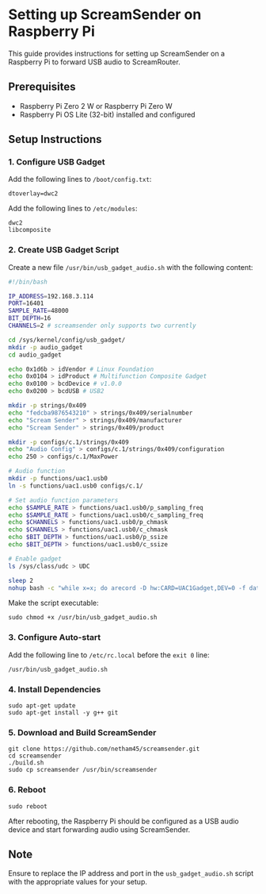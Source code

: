 # Setting up ScreamSender on Raspberry Pi

This guide provides instructions for setting up ScreamSender on a Raspberry Pi to forward USB audio to ScreamRouter.

## Prerequisites

- Raspberry Pi Zero 2 W or Raspberry Pi Zero W
- Raspberry Pi OS Lite (32-bit) installed and configured

## Setup Instructions

### 1. Configure USB Gadget

Add the following lines to `/boot/config.txt`:

```
dtoverlay=dwc2
```

Add the following lines to `/etc/modules`:

```
dwc2
libcomposite
```

### 2. Create USB Gadget Script

Create a new file `/usr/bin/usb_gadget_audio.sh` with the following content:

```bash
#!/bin/bash

IP_ADDRESS=192.168.3.114
PORT=16401
SAMPLE_RATE=48000
BIT_DEPTH=16
CHANNELS=2 # screamsender only supports two currently

cd /sys/kernel/config/usb_gadget/
mkdir -p audio_gadget
cd audio_gadget

echo 0x1d6b > idVendor # Linux Foundation
echo 0x0104 > idProduct # Multifunction Composite Gadget
echo 0x0100 > bcdDevice # v1.0.0
echo 0x0200 > bcdUSB # USB2

mkdir -p strings/0x409
echo "fedcba9876543210" > strings/0x409/serialnumber
echo "Scream Sender" > strings/0x409/manufacturer
echo "Scream Sender" > strings/0x409/product

mkdir -p configs/c.1/strings/0x409
echo "Audio Config" > configs/c.1/strings/0x409/configuration
echo 250 > configs/c.1/MaxPower

# Audio function
mkdir -p functions/uac1.usb0
ln -s functions/uac1.usb0 configs/c.1/

# Set audio function parameters
echo $SAMPLE_RATE > functions/uac1.usb0/p_sampling_freq
echo $SAMPLE_RATE > functions/uac1.usb0/c_sampling_freq
echo $CHANNELS > functions/uac1.usb0/p_chmask
echo $CHANNELS > functions/uac1.usb0/c_chmask
echo $BIT_DEPTH > functions/uac1.usb0/p_ssize
echo $BIT_DEPTH > functions/uac1.usb0/c_ssize

# Enable gadget
ls /sys/class/udc > UDC

sleep 2
nohup bash -c "while x=x; do arecord -D hw:CARD=UAC1Gadget,DEV=0 -f dat 2>/var/log/arecord | screamsender -i $IP_ADDRESS -p $PORT -s $SAMPLE_RATE -b $BIT_DEPTH &> /var/log/arecord;done" &
```

Make the script executable:

```
sudo chmod +x /usr/bin/usb_gadget_audio.sh
```

### 3. Configure Auto-start

Add the following line to `/etc/rc.local` before the `exit 0` line:

```
/usr/bin/usb_gadget_audio.sh
```

### 4. Install Dependencies

```
sudo apt-get update
sudo apt-get install -y g++ git
```

### 5. Download and Build ScreamSender

```
git clone https://github.com/netham45/screamsender.git
cd screamsender
./build.sh
sudo cp screamsender /usr/bin/screamsender
```

### 6. Reboot

```
sudo reboot
```

After rebooting, the Raspberry Pi should be configured as a USB audio device and start forwarding audio using ScreamSender.

## Note

Ensure to replace the IP address and port in the `usb_gadget_audio.sh` script with the appropriate values for your setup.